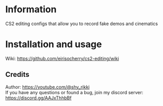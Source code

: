 # Information
CS2 editing configs that allow you to record fake demos and cinematics  

# Installation and usage
Wiki: https://github.com/eirisocherry/cs2-editing/wiki  

## Credits
Author: https://youtube.com/@shy_rikki  
If you have any questions or found a bug, join my discord server: https://discord.gg/AAJxThhbBf  
